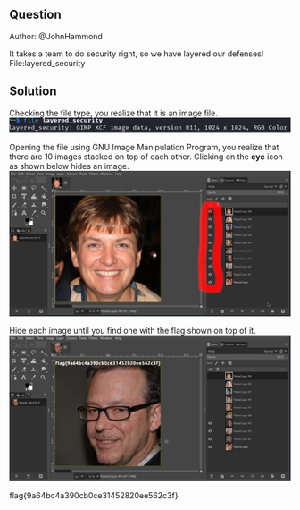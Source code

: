 ## Question
Author: @JohnHammond

It takes a team to do security right, so we have layered our defenses!
File:layered_security

## Solution
Checking the file type, you realize that it is an image file.
![Alt text](file_type.png)

Opening the file using GNU Image Manipulation Program, you realize that there are 10 images stacked on top of each other. Clicking on the **eye** icon as shown below hides an image.
![Alt text](stacked_images.png)

Hide each image until you find one with the flag shown on top of it.
![Alt text](flag.png)

flag{9a64bc4a390cb0ce31452820ee562c3f}